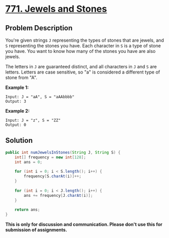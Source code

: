 # [771. Jewels and Stones][title]

## Problem Description

You're given strings `J` representing the types of stones that are jewels, and `S` representing the stones you have.  Each character in `S` is a type of stone you have.  You want to know how many of the stones you have are also jewels.

The letters in `J` are guaranteed distinct, and all characters in `J` and `S` are letters. Letters are case sensitive, so "a" is considered a different type of stone from "A".

**Example 1:**

```
Input: J = "aA", S = "aAAbbbb"
Output: 3
```

**Example 2:**

```
Input: J = "z", S = "ZZ"
Output: 0
```

## Solution


```java
public int numJewelsInStones(String J, String S) {
    int[] frequency = new int[128];
    int ans = 0;
    
    for (int i = 0; i < S.length(); i++) {
        frequency[S.charAt(i)]++;
    }
    
    for (int i = 0; i < J.length(); i++) {
        ans += frequency[J.charAt(i)];
    }
    
    return ans;
}
```


**This is only for discussion and communication. Please don't use this for submission of assignments.**

[title]: https://leetcode.com/problems/jewels-and-stones/